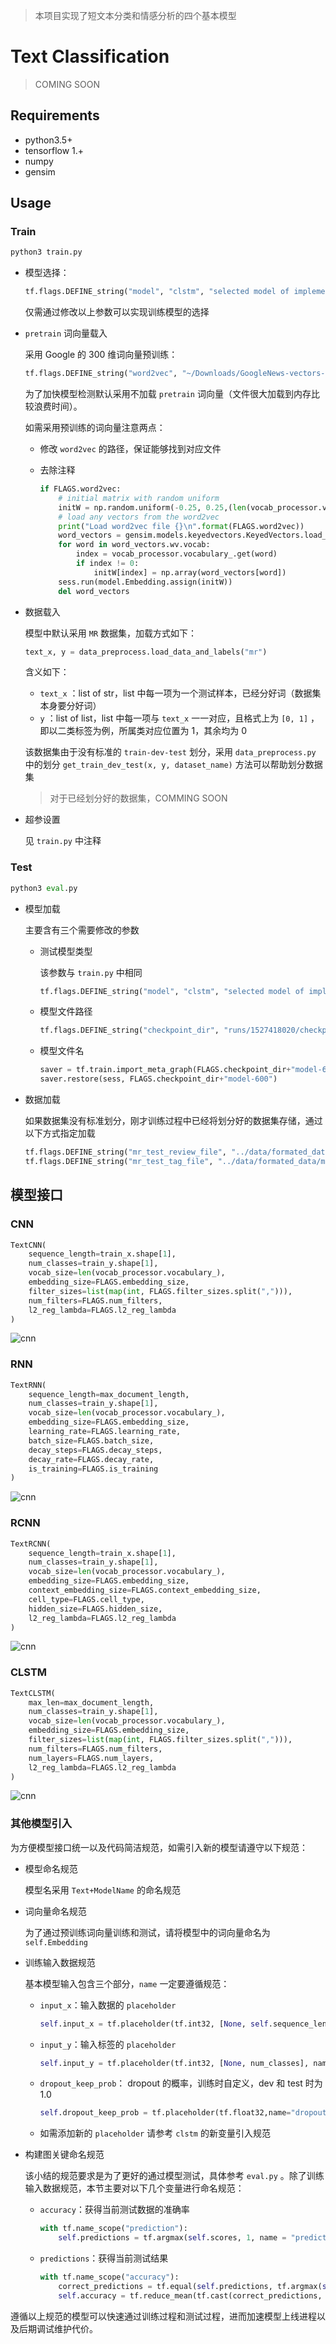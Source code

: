 > 本项目实现了短文本分类和情感分析的四个基本模型

# Text Classification

> COMING SOON

## Requirements

- python3.5+
- tensorflow 1.+
- numpy
- gensim

## Usage

### Train

```python
python3 train.py
```

- 模型选择：

  ```python
  tf.flags.DEFINE_string("model", "clstm", "selected model of implementations, candidates: {cnn, rnn, rcnn, clstm}")
  ```

  仅需通过修改以上参数可以实现训练模型的选择

- `pretrain` 词向量载入

  采用 Google 的 300 维词向量预训练：

  ```python
  tf.flags.DEFINE_string("word2vec", "~/Downloads/GoogleNews-vectors-negative300.bin", "use word2vec")
  ```

  为了加快模型检测默认采用不加载 `pretrain` 词向量（文件很大加载到内存比较浪费时间）。

  如需采用预训练的词向量注意两点：

  - 修改 `word2vec` 的路径，保证能够找到对应文件

  - 去除注释

    ```python
    if FLAGS.word2vec:
        # initial matrix with random uniform
        initW = np.random.uniform(-0.25, 0.25,(len(vocab_processor.vocabulary_), FLAGS.embedding_size))
        # load any vectors from the word2vec
        print("Load word2vec file {}\n".format(FLAGS.word2vec))
        word_vectors = gensim.models.keyedvectors.KeyedVectors.load_word2vec_format(FLAGS.word2vec, binary = True)
        for word in word_vectors.wv.vocab:
            index = vocab_processor.vocabulary_.get(word)
            if index != 0:
                initW[index] = np.array(word_vectors[word])   
        sess.run(model.Embedding.assign(initW))
        del word_vectors
    ```

- 数据载入

  模型中默认采用 `MR` 数据集，加载方式如下：

  ```python
  text_x, y = data_preprocess.load_data_and_labels("mr")
  ```

  含义如下：

  - `text_x` ：list of str，list 中每一项为一个测试样本，已经分好词（数据集本身要分好词）
  - `y` ：list of list，list 中每一项与 `text_x` 一一对应，且格式上为 `[0, 1]` ，即以二类标签为例，所属类对应位置为 1，其余均为 0

  该数据集由于没有标准的 `train-dev-test` 划分，采用 `data_preprocess.py` 中的划分 `get_train_dev_test(x, y, dataset_name)` 方法可以帮助划分数据集

  > 对于已经划分好的数据集，COMMING SOON

- 超参设置

  见 `train.py` 中注释

### Test

```python
python3 eval.py
```

- 模型加载

  主要含有三个需要修改的参数

  - 测试模型类型

    该参数与 `train.py` 中相同

    ````python
    tf.flags.DEFINE_string("model", "clstm", "selected model of implementations, candidates: {cnn, rnn, rcnn, clstm}")
    ````

  - 模型文件路径

    ```python
    tf.flags.DEFINE_string("checkpoint_dir", "runs/1527418020/checkpoints/", "Checkpoint directory from training run")
    ```

  - 模型文件名

    ```python
    saver = tf.train.import_meta_graph(FLAGS.checkpoint_dir+"model-600.meta")
    saver.restore(sess, FLAGS.checkpoint_dir+"model-600")
    ```

- 数据加载

  如果数据集没有标准划分，刚才训练过程中已经将划分好的数据集存储，通过以下方式指定加载

  ```python
  tf.flags.DEFINE_string("mr_test_review_file", "../data/formated_data/mr/test_x.pkl", "review source for the test data.")
  tf.flags.DEFINE_string("mr_test_tag_file", "../data/formated_data/mr/test_y.pkl", "tag source for the test data.")
  ```

## 模型接口

### CNN

```python
TextCNN(
    sequence_length=train_x.shape[1],
    num_classes=train_y.shape[1],
    vocab_size=len(vocab_processor.vocabulary_),
    embedding_size=FLAGS.embedding_size,
    filter_sizes=list(map(int, FLAGS.filter_sizes.split(","))),
    num_filters=FLAGS.num_filters,
    l2_reg_lambda=FLAGS.l2_reg_lambda
)
```

![cnn](./graphs/cnn.png)

### RNN

```python
TextRNN(
    sequence_length=max_document_length,
    num_classes=train_y.shape[1],
    vocab_size=len(vocab_processor.vocabulary_),
    embedding_size=FLAGS.embedding_size,
    learning_rate=FLAGS.learning_rate,
    batch_size=FLAGS.batch_size,
    decay_steps=FLAGS.decay_steps,
    decay_rate=FLAGS.decay_rate,
    is_training=FLAGS.is_training
)
```

![cnn](./graphs/rnn.png)

### RCNN

```python
TextRCNN(
    sequence_length=train_x.shape[1],
    num_classes=train_y.shape[1], 
    vocab_size=len(vocab_processor.vocabulary_),
    embedding_size=FLAGS.embedding_size,
    context_embedding_size=FLAGS.context_embedding_size,
    cell_type=FLAGS.cell_type,
    hidden_size=FLAGS.hidden_size,
    l2_reg_lambda=FLAGS.l2_reg_lambda
)
```

![cnn](./graphs/rcnn.png)

### CLSTM

```python
TextCLSTM(
    max_len=max_document_length,
    num_classes=train_y.shape[1], 
    vocab_size=len(vocab_processor.vocabulary_),
    embedding_size=FLAGS.embedding_size,
    filter_sizes=list(map(int, FLAGS.filter_sizes.split(","))),
    num_filters=FLAGS.num_filters,
    num_layers=FLAGS.num_layers,
    l2_reg_lambda=FLAGS.l2_reg_lambda
)
```

![cnn](./graphs/clstm.png)

### 其他模型引入

为方便模型接口统一以及代码简洁规范，如需引入新的模型请遵守以下规范：

- 模型命名规范

  模型名采用 `Text+ModelName` 的命名规范

- 词向量命名规范

  为了通过预训练词向量训练和测试，请将模型中的词向量命名为 `self.Embedding`

- 训练输入数据规范

  基本模型输入包含三个部分，`name` 一定要遵循规范：

  - `input_x`：输入数据的 `placeholder`

    ```python
    self.input_x = tf.placeholder(tf.int32, [None, self.sequence_length], name="input_x")
    ```

  - `input_y`：输入标签的 `placeholder`

    ```python
    self.input_y = tf.placeholder(tf.int32, [None, num_classes], name="input_y")
    ```

  - `dropout_keep_prob`： dropout 的概率，训练时自定义，dev 和 test 时为 1.0

    ```python
    self.dropout_keep_prob = tf.placeholder(tf.float32,name="dropout_keep_prob")
    ```

  - 如需添加新的 `placeholder` 请参考 `clstm` 的新变量引入规范

- 构建图关键命名规范

  该小结的规范要求是为了更好的通过模型测试，具体参考 `eval.py` 。除了训练输入数据规范，本节主要对以下几个变量进行命名规范：

  - `accuracy`：获得当前测试数据的准确率

    ```python
    with tf.name_scope("prediction"):
        self.predictions = tf.argmax(self.scores, 1, name = "predictions")
    ```

  - `predictions`：获得当前测试结果

    ```python
    with tf.name_scope("accuracy"):
        correct_predictions = tf.equal(self.predictions, tf.argmax(self.input_y, 1))
        self.accuracy = tf.reduce_mean(tf.cast(correct_predictions, "float"), name = "accuracy")
    ```

遵循以上规范的模型可以快速通过训练过程和测试过程，进而加速模型上线进程以及后期调试维护代价。

